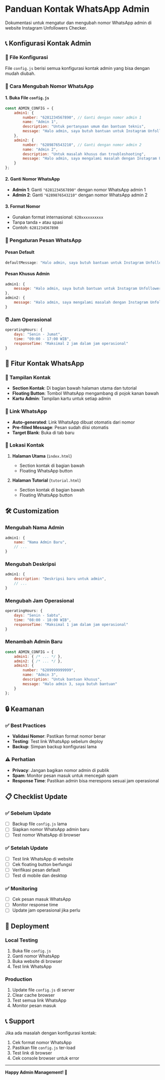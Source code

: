 # Panduan Kontak WhatsApp Admin

Dokumentasi untuk mengatur dan mengubah nomor WhatsApp admin di website Instagram Unfollowers Checker.

## 📞 Konfigurasi Kontak Admin

### 🔧 File Konfigurasi
File `config.js` berisi semua konfigurasi kontak admin yang bisa dengan mudah diubah.

### 📝 Cara Mengubah Nomor WhatsApp

#### 1. Buka File `config.js`
```javascript
const ADMIN_CONFIG = {
    admin1: {
        number: "6281234567890", // Ganti dengan nomor admin 1
        name: "Admin 1",
        description: "Untuk pertanyaan umum dan bantuan teknis",
        message: "Halo admin, saya butuh bantuan untuk Instagram Unfollowers Checker"
    },
    admin2: {
        number: "6289876543210", // Ganti dengan nomor admin 2
        name: "Admin 2", 
        description: "Untuk masalah khusus dan troubleshooting",
        message: "Halo admin, saya mengalami masalah dengan Instagram Unfollowers Checker"
    }
};
```

#### 2. Ganti Nomor WhatsApp
- **Admin 1**: Ganti `"6281234567890"` dengan nomor WhatsApp admin 1
- **Admin 2**: Ganti `"6289876543210"` dengan nomor WhatsApp admin 2

#### 3. Format Nomor
- Gunakan format internasional: `628xxxxxxxxxx`
- Tanpa tanda `+` atau spasi
- Contoh: `6281234567890`

### 🎯 Pengaturan Pesan WhatsApp

#### Pesan Default
```javascript
defaultMessage: "Halo admin, saya butuh bantuan untuk Instagram Unfollowers Checker"
```

#### Pesan Khusus Admin
```javascript
admin1: {
    message: "Halo admin, saya butuh bantuan untuk Instagram Unfollowers Checker"
},
admin2: {
    message: "Halo admin, saya mengalami masalah dengan Instagram Unfollowers Checker"
}
```

### ⏰ Jam Operasional
```javascript
operatingHours: {
    days: "Senin - Jumat",
    time: "09:00 - 17:00 WIB",
    responseTime: "Maksimal 2 jam dalam jam operasional"
}
```

## 📱 Fitur Kontak WhatsApp

### 🎨 Tampilan Kontak
- **Section Kontak**: Di bagian bawah halaman utama dan tutorial
- **Floating Button**: Tombol WhatsApp mengambang di pojok kanan bawah
- **Kartu Admin**: Tampilan kartu untuk setiap admin

### 🔗 Link WhatsApp
- **Auto-generated**: Link WhatsApp dibuat otomatis dari nomor
- **Pre-filled Message**: Pesan sudah diisi otomatis
- **Target Blank**: Buka di tab baru

### 📍 Lokasi Kontak
1. **Halaman Utama** (`index.html`)
   - Section kontak di bagian bawah
   - Floating WhatsApp button

2. **Halaman Tutorial** (`tutorial.html`)
   - Section kontak di bagian bawah
   - Floating WhatsApp button

## 🛠️ Customization

### Mengubah Nama Admin
```javascript
admin1: {
    name: "Nama Admin Baru",
    // ...
}
```

### Mengubah Deskripsi
```javascript
admin1: {
    description: "Deskripsi baru untuk admin",
    // ...
}
```

### Mengubah Jam Operasional
```javascript
operatingHours: {
    days: "Senin - Sabtu",
    time: "08:00 - 18:00 WIB",
    responseTime: "Maksimal 1 jam dalam jam operasional"
}
```

### Menambah Admin Baru
```javascript
const ADMIN_CONFIG = {
    admin1: { /* ... */ },
    admin2: { /* ... */ },
    admin3: {
        number: "6289999999999",
        name: "Admin 3",
        description: "Untuk bantuan khusus",
        message: "Halo admin 3, saya butuh bantuan"
    }
};
```

## 🔒 Keamanan

### ✅ Best Practices
- **Validasi Nomor**: Pastikan format nomor benar
- **Testing**: Test link WhatsApp sebelum deploy
- **Backup**: Simpan backup konfigurasi lama

### ⚠️ Perhatian
- **Privacy**: Jangan bagikan nomor admin di publik
- **Spam**: Monitor pesan masuk untuk mencegah spam
- **Response Time**: Pastikan admin bisa merespons sesuai jam operasional

## 📋 Checklist Update

### ✅ Sebelum Update
- [ ] Backup file `config.js` lama
- [ ] Siapkan nomor WhatsApp admin baru
- [ ] Test nomor WhatsApp di browser

### ✅ Setelah Update
- [ ] Test link WhatsApp di website
- [ ] Cek floating button berfungsi
- [ ] Verifikasi pesan default
- [ ] Test di mobile dan desktop

### ✅ Monitoring
- [ ] Cek pesan masuk WhatsApp
- [ ] Monitor response time
- [ ] Update jam operasional jika perlu

## 🚀 Deployment

### Local Testing
1. Buka file `config.js`
2. Ganti nomor WhatsApp
3. Buka website di browser
4. Test link WhatsApp

### Production
1. Update file `config.js` di server
2. Clear cache browser
3. Test semua link WhatsApp
4. Monitor pesan masuk

## 📞 Support

Jika ada masalah dengan konfigurasi kontak:
1. Cek format nomor WhatsApp
2. Pastikan file `config.js` ter-load
3. Test link di browser
4. Cek console browser untuk error

---

**Happy Admin Management! 🎉** 